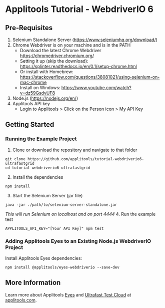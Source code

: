 # Applitools Tutorial - WebdriverIO 6

## Pre-Requisites
1. Selenium Standalone Server (<https://www.seleniumhq.org/download/>)
2. Chrome Webdriver is on your machine and is in the PATH
    * Download the latest Chrome Webdriver https://chromedriver.chromium.org/
    * Setting it up (skip the download): https://splinter.readthedocs.io/en/0.1/setup-chrome.html
    * Or install with Homebrew: https://stackoverflow.com/questions/38081021/using-selenium-on-mac-chrome
    * Install on Windows: https://www.youtube.com/watch?v=dz59GsdvUF8 
3. Node.js (<https://nodejs.org/en/>)
4. Applitools API key
    * Login to Applitools > Click on the Person icon > My API Key

## Getting Started

### Running the Example Project
1. Clone or download the repository and navigate to that folder
```
git clone https://github.com/applitools/tutorial-webdriverio6-ultrafastgrid
cd tutorial-webdriverio6-ultrafastgrid
```
2. Install the dependencies
```
npm install
```
3. Start the Selenium Server (jar file)
```
java -jar ./path/to/selenium-server-standalone.jar
```
*This will run Selenium on localhost and on port 4444*
4. Run the example test
```
APPLITOOLS_API_KEY="[Your API Key]" npm test
```

### Adding Applitools Eyes to an Existing Node.js WebdriverIO Project

Install Applitools Eyes dependencies:
```
npm install @applitools/eyes-webdriverio --save-dev
```

## More Information

Learn more about Applitools [Eyes](https://info.applitools.com/ucY77) and [Ultrafast Test Cloud](https://info.applitools.com/ucY78) at [applitools.com](https://info.applitools.com/ucY76).
